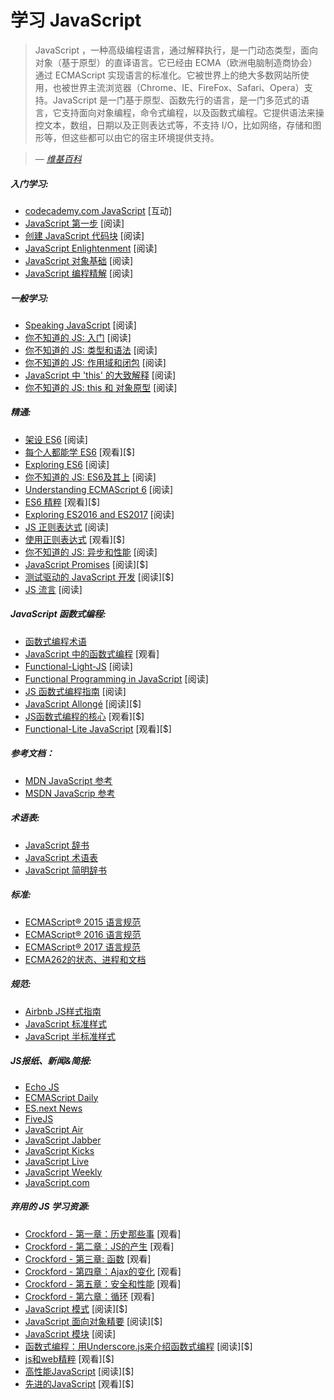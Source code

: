 # 学习 JavaScript

> JavaScript ，一种高级编程语言，通过解释执行，是一门动态类型，面向对象（基于原型）的直译语言。它已经由 ECMA（欧洲电脑制造商协会）通过 ECMAScript 实现语言的标准化。它被世界上的绝大多数网站所使用，也被世界主流浏览器（Chrome、IE、FireFox、Safari、Opera）支持。JavaScript 是一门基于原型、函数先行的语言，是一门多范式的语言，它支持面向对象编程，命令式编程，以及函数式编程。它提供语法来操控文本，数组，日期以及正则表达式等，不支持 I/O，比如网络，存储和图形等，但这些都可以由它的宿主环境提供支持。

><cite>&#8212; [维基百科](https://en.wikipedia.org/wiki/JavaScript)</cite>

##### 入门学习:

* [codecademy.com JavaScript](https://www.codecademy.com/en/tracks/javascript) [互动]
* [JavaScript 第一步](https://developer.mozilla.org/en-US/docs/Learn/JavaScript/First_steps) [阅读]
* [创建 JavaScript 代码块](https://developer.mozilla.org/en-US/docs/Learn/JavaScript/Building_blocks) [阅读]
* [JavaScript Enlightenment](http://www.javascriptenlightenment.com/) [阅读]
* [JavaScript 对象基础](https://developer.mozilla.org/en-US/docs/Learn/JavaScript/Objects/Basics) [阅读]
* [JavaScript 编程精解](http://eloquentjavascript.net/) [阅读]

##### 一般学习:

* [Speaking JavaScript](http://speakingjs.com/es5/index.html) [阅读]
* [你不知道的 JS: 入门](https://github.com/getify/You-Dont-Know-JS/blob/master/up%20&%20going/README.md#you-dont-know-js-up--going) [阅读]
* [你不知道的 JS: 类型和语法](https://github.com/getify/You-Dont-Know-JS/blob/master/types%20&%20grammar/README.md#you-dont-know-js-types--grammar) [阅读]
* [你不知道的 JS: 作用域和闭包](https://github.com/getify/You-Dont-Know-JS/blob/master/scope%20&%20closures/README.md#you-dont-know-js-scope--closures) [阅读]
* [JavaScript 中 'this' 的大致解释](http://rainsoft.io/gentle-explanation-of-this-in-javascript/) [阅读]
* [你不知道的 JS: this 和 对象原型](https://github.com/getify/You-Dont-Know-JS/blob/master/this%20&%20object%20prototypes/README.md#you-dont-know-js-this--object-prototypes) [阅读]

##### 精通:

* [架设 ES6](https://leanpub.com/setting-up-es6) [阅读]
* [每个人都能学 ES6](https://es6.io/) [观看][$]
* [Exploring ES6](http://exploringjs.com/es6.html) [阅读]
* [你不知道的 JS: ES6及其上](https://github.com/getify/You-Dont-Know-JS/blob/master/es6%20&%20beyond/README.md#you-dont-know-js-es6--beyond) [阅读]
* [Understanding ECMAScript 6](https://www.amazon.com/Understanding-ECMAScript-Definitive-JavaScript-Developers/dp/1593277571/ref=as_li_ss_tl?&_encoding=UTF8&tag=fronenddevejo-20&linkCode=ur2&linkId=1ca4f5f23b42aeadad0990ab3bf91ca7&camp=1789&creative=9325) [阅读]
* [ES6 精粹](https://frontendmasters.com/courses/es6-right-parts/) [观看][$]
* [Exploring ES2016 and ES2017](http://exploringjs.com/es2016-es2017.html) [阅读]
* [JS 正则表达式](http://codylindley.com/techpro/2013_05_14__javascript-regular-expression-/) [阅读]
* [使用正则表达式](http://www.lynda.com/Regular-Expressions-tutorials/Using-Regular-Expressions/85870-2.html) [观看][$]
* [你不知道的 JS: 异步和性能](https://github.com/getify/You-Dont-Know-JS/blob/master/async%20&%20performance/README.md#you-dont-know-js-async--performance) [阅读]
* [JavaScript Promises](http://www.amazon.com/JavaScript-Promises-Daniel-Parker/dp/1449373216/ref=pd_sim_sbs_14_5) [阅读][$]
* [测试驱动的 JavaScript 开发](http://www.amazon.com/dp/0321683919/) [阅读][$]
* [JS 流言](https://mythbusters.js.org/index.html) [阅读]

##### JavaScript 函数式编程:

* [函数式编程术语](https://github.com/hemanth/functional-programming-jargon#functional-programming-jargon)
* [JavaScript 中的函数式编程](https://www.youtube.com/watch?v=BMUiFMZr7vk&list=PL0zVEGEvSaeEd9hlmCXrk5yUyqUag-n84) [观看]
* [Functional-Light-JS](https://github.com/getify/Functional-Light-JS) [阅读]
* [Functional Programming in JavaScript](https://www.amazon.com/Functional-Programming-JavaScript-functional-techniques/dp/1617292826/ref=sr_1_1?&_encoding=UTF8&tag=fronenddevejo-20&linkCode=ur2&linkId=dcc6b0cb7de57fa841f1b178d2d54b9d&camp=1789&creative=9325) [阅读]
* [JS 函数式编程指南](https://drboolean.gitbooks.io/mostly-adequate-guide/content/) [阅读]
* [JavaScript Allongé](https://leanpub.com/javascriptallongesix) [阅读][$]
* [JS函数式编程的核心](https://frontendmasters.com/courses/functional-javascript/) [观看][$]
* [Functional-Lite JavaScript](https://frontendmasters.com/courses/functional-js-lite/) [观看][$]

##### 参考文档：

* [MDN JavaScript 参考](https://developer.mozilla.org/en-US/docs/Web/JavaScript/Reference)
* [MSDN JavaScrip 参考](https://msdn.microsoft.com/en-us/library/yek4tbz0.aspx)

##### 术语表:

* [JavaScript 辞书](http://www.crockford.com/javascript/encyclopedia/)
* [JavaScript 术语表](https://www.codecademy.com/articles/glossary-javascript)
* [JavaScript 简明辞书](http://jargon.js.org/)

##### 标准:

* [ECMAScript® 2015 语言规范](http://www.ecma-international.org/ecma-262/6.0/index.html)
* [ECMAScript® 2016 语言规范](https://www.ecma-international.org/ecma-262/7.0/)
* [ECMAScript® 2017 语言规范](https://tc39.github.io/ecma262/)
* [ECMA262的状态、进程和文档](https://github.com/tc39/ecma262)

##### 规范:

* [Airbnb JS样式指南](http://airbnb.io/javascript/)
* [JavaScript 标准样式](http://standardjs.com/rules.html)
* [JavaScript 半标准样式](https://github.com/Flet/semistandard)

##### JS报纸、新闻&简报:

* [Echo JS](http://www.echojs.com/)
* [ECMAScript Daily](https://ecmascript-daily.github.io/)
* [ES.next News](http://esnextnews.com/)
* [FiveJS](https://fivejs.codeschool.com/)
* [JavaScript Air](https://javascriptair.com/)
* [JavaScript Jabber](https://devchat.tv/js-jabber/)
* [JavaScript Kicks](http://javascriptkicks.com/)
* [JavaScript Live](https://jslive.com/)
* [JavaScript Weekly](http://javascriptweekly.com/)
* [JavaScript.com](https://www.javascript.com/news)

##### 弃用的 JS 学习资源:

* [Crockford - 第一章：历史那些事](https://www.youtube.com/watch?v=JxAXlJEmNMg) [观看]
* [Crockford - 第二章：JS的产生](https://www.youtube.com/watch?v=RO1Wnu-xKoY) [观看]
* [Crockford - 第三章: 函数](https://www.youtube.com/watch?v=ya4UHuXNygM) [观看]
* [Crockford - 第四章：Ajax的变化](https://www.youtube.com/watch?v=Fv9qT9joc0M) [观看]
* [Crockford - 第五章：安全和性能](https://www.youtube.com/watch?v=47Ceot8yqeI) [观看]
* [Crockford - 第六章：循环](https://www.youtube.com/watch?v=QgwSUtYSUqA) [观看]
* [JavaScript 模式](http://www.amazon.com/gp/product/0596806752/ref=as_li_tl?ie=UTF8&camp=1789&creative=390957&creativeASIN=0596806752&linkCode=as2&tag=fronenddevejo-20&linkId=K56OPQZNQNMPF6QI) [阅读][$]
* [JavaScript 面向对象精要](http://www.amazon.com/gp/product/1593275404/ref=as_li_tl?ie=UTF8&camp=1789&creative=390957&creativeASIN=1593275404&linkCode=as2&tag=fronenddevejo-20&linkId=NQTZVDOIMJRGMAQM) [阅读][$]
* [JavaScript 模块](http://jsmodules.io/cjs.html) [阅读]
* [函数式编程：用Underscore.js来介绍函数式编程](http://www.amazon.com/gp/product/1449360726/ref=as_li_tl?ie=UTF8&camp=1789&creative=390957&creativeASIN=1449360726&linkCode=as2&tag=fronenddevejo-20&linkId=BDQC3FTEB3YXTYCK) [阅读][$]
* [js和web精粹](https://frontendmasters.com/courses/good-parts-javascript-web/) [观看][$]
* [高性能JavaScript](http://www.amazon.com/Performance-JavaScript-Faster-Application-Interfaces/dp/059680279X/ref=sr_1_1) [阅读][$]
* [先进的JavaScript](https://frontendmasters.com/courses/advanced-javascript/) [观看][$]





























